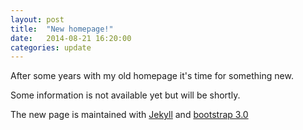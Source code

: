 ```yaml
---
layout: post
title:  "New homepage!"
date:   2014-08-21 16:20:00
categories: update
---
```


After some years with my old homepage it's time for something new.

Some information is not available yet but will be shortly.

The new page is maintained with [Jekyll][jekyll] and [bootstrap 3.0][bootstrap]

[jekyll]: http://jekyllrb.com
[bootstrap]: http://getbootstrap.com
